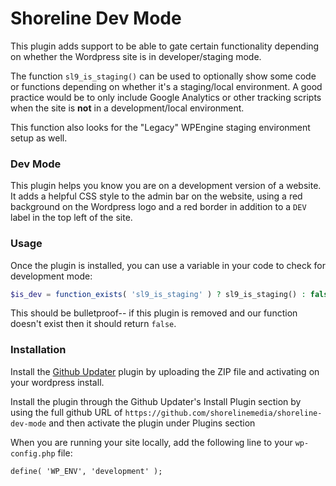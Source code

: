 # Shoreline Dev Mode

This plugin adds support to be able to gate certain functionality depending on whether the Wordpress site is in developer/staging mode.

The function `sl9_is_staging()` can be used to optionally show some code or functions depending on whether it's a staging/local environment. A good practice would be to only include Google Analytics or other tracking scripts when the site is **not** in a development/local environment.

This function also looks for the "Legacy" WPEngine staging environment setup as well.

### Dev Mode

This plugin helps you know you are on a development version of a website. It adds a helpful CSS style to the admin bar on the website, using a red background on the Wordpress logo and a red border in addition to a `DEV` label in the top left of the site.

### Usage

Once the plugin is installed, you can use a variable in your code to check for development mode:

````php
$is_dev = function_exists( 'sl9_is_staging' ) ? sl9_is_staging() : false;
````

This should be bulletproof-- if this plugin is removed and our function doesn't exist then it should return `false`.

### Installation

Install the [Github Updater](https://github.com/afragen/github-updater/archive/master.zip) plugin by uploading the ZIP file and activating on your wordpress install.

Install the plugin through the Github Updater's Install Plugin section by using the full github URL of `https://github.com/shorelinemedia/shoreline-dev-mode` and then activate the plugin under Plugins section

When you are running your site locally, add the following line to your `wp-config.php` file:

`define( 'WP_ENV', 'development' );`

